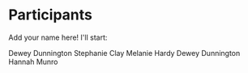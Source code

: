 
# Participants

Add your name here! I'll start:

Dewey Dunnington
Stephanie Clay
Melanie Hardy
Dewey Dunnington
Hannah Munro
